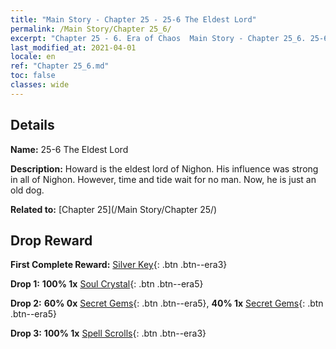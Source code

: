 ```yaml
---
title: "Main Story - Chapter 25 - 25-6 The Eldest Lord"
permalink: /Main Story/Chapter 25_6/
excerpt: "Chapter 25 - 6. Era of Chaos  Main Story - Chapter 25_6. 25-6 The Eldest Lord"
last_modified_at: 2021-04-01
locale: en
ref: "Chapter 25_6.md"
toc: false
classes: wide
---
```


## Details

 **Name:** 25-6 The Eldest Lord

 **Description:** Howard is the eldest lord of Nighon. His influence was strong in all of Nighon. However, time and tide wait for no man. Now, he is just an old dog.

 **Related to:** [Chapter 25](/Main Story/Chapter 25/)

## Drop Reward

 **First Complete Reward:** [Silver Key](/Items/con_693/){: .btn .btn--era3}

 **Drop 1:** **100% 1x** [Soul Crystal](/Items/mat_87/){: .btn .btn--era5}

 **Drop 2:** **60% 0x** [Secret Gems](/Items/mat_79/){: .btn .btn--era5}, **40% 1x** [Secret Gems](/Items/mat_79/){: .btn .btn--era5}

 **Drop 3:** **100% 1x** [Spell Scrolls](/Items/con_694/){: .btn .btn--era3}

